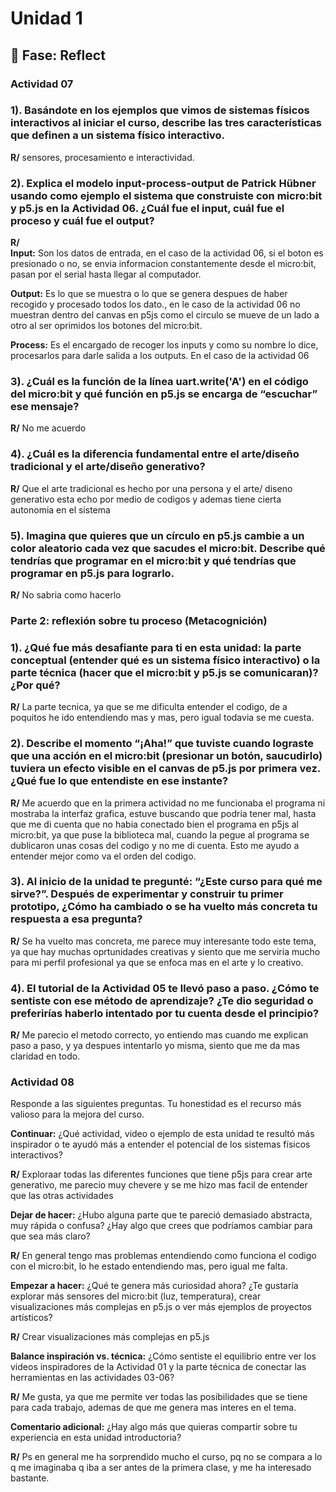 # Unidad 1

## 🤔 Fase: Reflect

### Actividad 07

### 1). Basándote en los ejemplos que vimos de sistemas físicos interactivos al iniciar el curso, describe las tres características que definen a un sistema físico interactivo.

**R/** sensores, procesamiento e interactividad.

### 2). Explica el modelo input-process-output de Patrick Hübner usando como ejemplo el sistema que construiste con micro:bit y p5.js en la Actividad 06. ¿Cuál fue el input, cuál fue el proceso y cuál fue el output?

**R/**  
**Input:** Son los datos de entrada, en el caso de la actividad 06, si el boton es presionado o no, se envia informacion constantemente desde el micro:bit, pasan por el serial hasta llegar al computador.

**Output:** Es lo que se muestra o lo que se genera despues de haber recogido y procesado todos los dato., en le caso de la actividad 06 no muestran dentro del canvas en p5js como el circulo se mueve de un lado a otro al ser oprimidos los botones del micro:bit.

**Process:** Es el encargado de recoger los inputs y como su nombre lo dice, procesarlos para darle salida a los outputs. En el caso de la actividad 06

### 3). ¿Cuál es la función de la línea uart.write('A') en el código del micro:bit y qué función en p5.js se encarga de “escuchar” ese mensaje?

**R/** No me acuerdo

### 4). ¿Cuál es la diferencia fundamental entre el arte/diseño tradicional y el arte/diseño generativo?

**R/**  Que el arte tradicional es hecho por una persona y el arte/ diseno generativo esta echo por medio de codigos y ademas tiene cierta autonomia en el sistema

### 5). Imagina que quieres que un círculo en p5.js cambie a un color aleatorio cada vez que sacudes el micro:bit. Describe qué tendrías que programar en el micro:bit y qué tendrías que programar en p5.js para lograrlo.

**R/** No sabria como hacerlo

### Parte 2: reflexión sobre tu proceso (Metacognición)

### 1). ¿Qué fue más desafiante para ti en esta unidad: la parte conceptual (entender qué es un sistema físico interactivo) o la parte técnica (hacer que el micro:bit y p5.js se comunicaran)? ¿Por qué?

**R/** La parte tecnica, ya que se me dificulta entender el codigo, de a poquitos he ido entendiendo mas y mas, pero igual todavia se me cuesta.

### 2). Describe el momento “¡Aha!” que tuviste cuando lograste que una acción en el micro:bit (presionar un botón, saucudirlo) tuviera un efecto visible en el canvas de p5.js por primera vez. ¿Qué fue lo que entendiste en ese instante?

**R/** Me acuerdo que en la primera actividad no me funcionaba el programa ni mostraba la interfaz grafica, estuve buscando que podria tener mal, hasta que me di cuenta que no habia conectado bien el programa en p5js al micro:bit, ya que puse la biblioteca mal, cuando la pegue al programa se dublicaron unas cosas del codigo y no me di cuenta. Esto me ayudo a entender mejor como va el orden del codigo.

### 3). Al inicio de la unidad te pregunté: “¿Este curso para qué me sirve?”. Después de experimentar y construir tu primer prototipo, ¿Cómo ha cambiado o se ha vuelto más concreta tu respuesta a esa pregunta?

**R/** Se ha vuelto mas concreta, me parece muy interesante todo este tema, ya que hay muchas oprtunidades creativas y siento que me serviria mucho para mi perfil profesional ya que se enfoca mas en el arte y lo creativo.

### 4). El tutorial de la Actividad 05 te llevó paso a paso. ¿Cómo te sentiste con ese método de aprendizaje? ¿Te dio seguridad o preferirías haberlo intentado por tu cuenta desde el principio?

**R/** Me parecio el metodo correcto, yo entiendo mas cuando me explican paso a paso, y ya despues intentarlo yo misma, siento que me da mas claridad en todo.

### Actividad 08

Responde a las siguientes preguntas. Tu honestidad es el recurso más valioso para la mejora del curso.

**Continuar:** ¿Qué actividad, video o ejemplo de esta unidad te resultó más inspirador o te ayudó más a entender el potencial de los sistemas físicos interactivos?

**R/** Exploraar todas las diferentes funciones que tiene p5js para crear arte generativo, me parecio muy chevere y se me hizo mas facil de entender que las otras actividades

**Dejar de hacer:** ¿Hubo alguna parte que te pareció demasiado abstracta, muy rápida o confusa? ¿Hay algo que crees que podríamos cambiar para que sea más claro?

**R/** En general tengo mas problemas entendiendo como funciona el codigo con el micro:bit, lo he estado entendiendo mas, pero igual me falta.

**Empezar a hacer:** ¿Qué te genera más curiosidad ahora? ¿Te gustaría explorar más sensores del micro:bit (luz, temperatura), crear visualizaciones más complejas en p5.js o ver más ejemplos de proyectos artísticos?

**R/** Crear visualizaciones más complejas en p5.js

**Balance inspiración vs. técnica:** ¿Cómo sentiste el equilibrio entre ver los videos inspiradores de la Actividad 01 y la parte técnica de conectar las herramientas en las actividades 03-06?

**R/** Me gusta, ya que me permite ver todas las posibilidades que se tiene para cada trabajo, ademas de que me genera mas interes en el tema.

**Comentario adicional:** ¿Hay algo más que quieras compartir sobre tu experiencia en esta unidad introductoria?

**R/** Ps en general me ha sorprendido mucho el curso, pq no se compara a lo q me imaginaba q iba a ser antes de la primera clase, y me ha interesado bastante.
